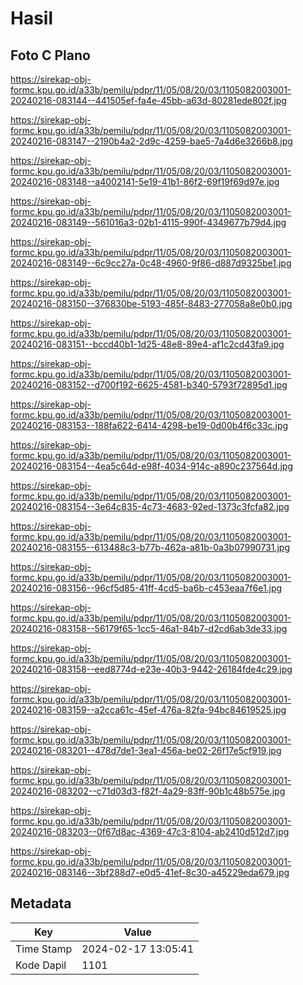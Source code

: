 # Hasil

## Foto C Plano

https://sirekap-obj-formc.kpu.go.id/a33b/pemilu/pdpr/11/05/08/20/03/1105082003001-20240216-083144--441505ef-fa4e-45bb-a63d-80281ede802f.jpg

https://sirekap-obj-formc.kpu.go.id/a33b/pemilu/pdpr/11/05/08/20/03/1105082003001-20240216-083147--2190b4a2-2d9c-4259-bae5-7a4d6e3266b8.jpg

https://sirekap-obj-formc.kpu.go.id/a33b/pemilu/pdpr/11/05/08/20/03/1105082003001-20240216-083148--a4002141-5e19-41b1-86f2-69f19f69d97e.jpg

https://sirekap-obj-formc.kpu.go.id/a33b/pemilu/pdpr/11/05/08/20/03/1105082003001-20240216-083149--561016a3-02b1-4115-990f-4349677b79d4.jpg

https://sirekap-obj-formc.kpu.go.id/a33b/pemilu/pdpr/11/05/08/20/03/1105082003001-20240216-083149--6c9cc27a-0c48-4960-9f86-d887d9325be1.jpg

https://sirekap-obj-formc.kpu.go.id/a33b/pemilu/pdpr/11/05/08/20/03/1105082003001-20240216-083150--376830be-5193-485f-8483-277058a8e0b0.jpg

https://sirekap-obj-formc.kpu.go.id/a33b/pemilu/pdpr/11/05/08/20/03/1105082003001-20240216-083151--bccd40b1-1d25-48e8-89e4-af1c2cd43fa9.jpg

https://sirekap-obj-formc.kpu.go.id/a33b/pemilu/pdpr/11/05/08/20/03/1105082003001-20240216-083152--d700f192-6625-4581-b340-5793f72895d1.jpg

https://sirekap-obj-formc.kpu.go.id/a33b/pemilu/pdpr/11/05/08/20/03/1105082003001-20240216-083153--188fa622-6414-4298-be19-0d00b4f6c33c.jpg

https://sirekap-obj-formc.kpu.go.id/a33b/pemilu/pdpr/11/05/08/20/03/1105082003001-20240216-083154--4ea5c64d-e98f-4034-914c-a890c237564d.jpg

https://sirekap-obj-formc.kpu.go.id/a33b/pemilu/pdpr/11/05/08/20/03/1105082003001-20240216-083154--3e64c835-4c73-4683-92ed-1373c3fcfa82.jpg

https://sirekap-obj-formc.kpu.go.id/a33b/pemilu/pdpr/11/05/08/20/03/1105082003001-20240216-083155--613488c3-b77b-462a-a81b-0a3b07990731.jpg

https://sirekap-obj-formc.kpu.go.id/a33b/pemilu/pdpr/11/05/08/20/03/1105082003001-20240216-083156--96cf5d85-41ff-4cd5-ba6b-c453eaa7f6e1.jpg

https://sirekap-obj-formc.kpu.go.id/a33b/pemilu/pdpr/11/05/08/20/03/1105082003001-20240216-083158--56179f65-1cc5-46a1-84b7-d2cd6ab3de33.jpg

https://sirekap-obj-formc.kpu.go.id/a33b/pemilu/pdpr/11/05/08/20/03/1105082003001-20240216-083158--eed8774d-e23e-40b3-9442-26184fde4c29.jpg

https://sirekap-obj-formc.kpu.go.id/a33b/pemilu/pdpr/11/05/08/20/03/1105082003001-20240216-083159--a2cca61c-45ef-476a-82fa-94bc84619525.jpg

https://sirekap-obj-formc.kpu.go.id/a33b/pemilu/pdpr/11/05/08/20/03/1105082003001-20240216-083201--478d7de1-3ea1-456a-be02-26f17e5cf919.jpg

https://sirekap-obj-formc.kpu.go.id/a33b/pemilu/pdpr/11/05/08/20/03/1105082003001-20240216-083202--c71d03d3-f82f-4a29-83ff-90b1c48b575e.jpg

https://sirekap-obj-formc.kpu.go.id/a33b/pemilu/pdpr/11/05/08/20/03/1105082003001-20240216-083203--0f67d8ac-4369-47c3-8104-ab2410d512d7.jpg

https://sirekap-obj-formc.kpu.go.id/a33b/pemilu/pdpr/11/05/08/20/03/1105082003001-20240216-083146--3bf288d7-e0d5-41ef-8c30-a45229eda679.jpg


## Metadata

| Key        | Value               |
| ---------- | ------------------- |
| Time Stamp | 2024-02-17 13:05:41 |
| Kode Dapil | 1101                |



